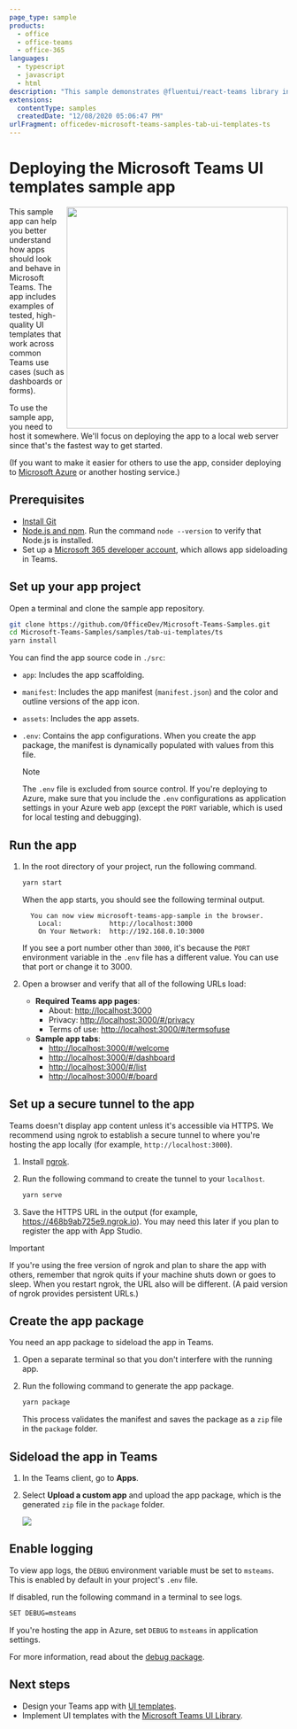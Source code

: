 ```yaml
---
page_type: sample
products:
  - office
  - office-teams
  - office-365
languages:
  - typescript
  - javascript
  - html
description: "This sample demonstrates @fluentui/react-teams library in Microsoft Teams apps."
extensions:
  contentType: samples
  createdDate: "12/08/2020 05:06:47 PM"
urlFragment: officedev-microsoft-teams-samples-tab-ui-templates-ts
---
```


# Deploying the Microsoft Teams UI templates sample app

<img align="right" width="400" src="https://i.ibb.co/xSLQP14/app-sample.png" />

This sample app can help you better understand how apps should look and behave in Microsoft Teams. The app includes examples of tested, high-quality UI templates that work across common Teams use cases (such as dashboards or forms).

To use the sample app, you need to host it somewhere. We'll focus on deploying the app to a local web server since that's the fastest way to get started.

(If you want to make it easier for others to use the app, consider deploying to [Microsoft Azure](https://azure.microsoft.com/get-started/web-app/) or another hosting service.)

## Prerequisites

- <a href="https://git-scm.com/" target="_blank">Install Git</a>
- [Node.js and npm](https://nodejs.org). Run the command `node --version` to verify that Node.js is installed.
- Set up a [Microsoft 365 developer account](https://docs.microsoft.com/microsoftteams/platform/build-your-first-app/build-first-app-overview#set-up-your-development-account), which allows app sideloading in Teams.

## Set up your app project

Open a terminal and clone the sample app repository.

```bash
git clone https://github.com/OfficeDev/Microsoft-Teams-Samples.git
cd Microsoft-Teams-Samples/samples/tab-ui-templates/ts
yarn install
```

You can find the app source code in `./src`:

- `app`: Includes the app scaffolding.

- `manifest`: Includes the app manifest (`manifest.json`) and the color and outline versions of the app icon.

- `assets`: Includes the app assets.

- `.env`: Contains the app configurations. When you create the app package, the manifest is dynamically populated with values from this file.

  > [!NOTE]
  > The `.env` file is excluded from source control. If you're deploying to Azure, make sure that you include the `.env` configurations as application settings in your Azure web app (except the `PORT` variable, which is used for local testing and debugging).

## Run the app

1. In the root directory of your project, run the following command.

   ```bash
   yarn start
   ```

   When the app starts, you should see the following terminal output.

   ```
     You can now view microsoft-teams-app-sample in the browser.
       Local:            http://localhost:3000
       On Your Network:  http://192.168.0.10:3000
   ```

   If you see a port number other than `3000`, it's because the `PORT` environment variable in the `.env` file has a different value. You can use that port or change it to 3000.

2. Open a browser and verify that all of the following URLs load:
   - **Required Teams app pages**:
     - About: [http://localhost:3000](http://localhost:3000)
     - Privacy: [http://localhost:3000/#/privacy](http://localhost:3000/#/privacy)
     - Terms of use: [http://localhost:3000/#/termsofuse](http://localhost:3000/#/termsofuse)
   - **Sample app tabs**:
     - [http://localhost:3000/#/welcome](http://localhost:3000/#/welcome)
     - [http://localhost:3000/#/dashboard](http://localhost:3000/#/dashboard)
     - [http://localhost:3000/#/list](http://localhost:3000/#/list)
     - [http://localhost:3000/#/board](http://localhost:3000/#/board)

## Set up a secure tunnel to the app

Teams doesn't display app content unless it's accessible via HTTPS. We recommend using ngrok to establish a secure tunnel to where you're hosting the app locally (for example, `http://localhost:3000`).

1. Install [ngrok](https://ngrok.io).

1. Run the following command to create the tunnel to your `localhost`.

   ```bash
   yarn serve
   ```

1. Save the HTTPS URL in the output (for example, https://468b9ab725e9.ngrok.io). You may need this later if you plan to register the app with App Studio.

> [!IMPORTANT]
> If you're using the free version of ngrok and plan to share the app with others, remember that ngrok quits if your machine shuts down or goes to sleep. When you restart ngrok, the URL also will be different. (A paid version of ngrok provides persistent URLs.)

## Create the app package

You need an app package to sideload the app in Teams.

1. Open a separate terminal so that you don't interfere with the running app.

1. Run the following command to generate the app package.

   ```bash
   yarn package
   ```

   This process validates the manifest and saves the package as a `zip` file in the `package` folder.

## Sideload the app in Teams

1. In the Teams client, go to **Apps**.

1. Select **Upload a custom app** and upload the app package, which is the generated `zip` file in the `package` folder.

   <img type="content" src="https://docs.microsoft.com/en-us/microsoftteams/platform/assets/images/build-your-first-app/upload-custom-app-closeup.png" alt-text="Illustration showing where in Teams you can upload a custom app." />

## Enable logging

To view app logs, the `DEBUG` environment variable must be set to `msteams`. This is enabled by default in your project's `.env` file.

If disabled, run the following command in a terminal to see logs.

```bash
SET DEBUG=msteams
```

If you're hosting the app in Azure, set `DEBUG` to `msteams` in application settings.

For more information, read about the [debug package](https://www.npmjs.com/package/debug).

## Next steps

- Design your Teams app with [UI templates](https://docs.microsoft.com/microsoftteams/platform/concepts/design/design-teams-app-ui-templates).
- Implement UI templates with the [Microsoft Teams UI Library](https://www.npmjs.com/package/@fluentui/react-teams).
